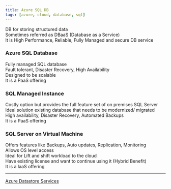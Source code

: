 ```yaml
---
title: Azure SQL DB
tags: [azure, cloud, database, sql]
---
```


DB for storing structured data  
Sometimes referred as DBaaS (Database as a Service)  
It is High Performance, Reliable, Fully Managed and secure DB service

### Azure SQL Database

Fully managed SQL database  
Fault tolerant, Disaster Recovery, High Availability  
Designed to be scalable  
It is a PaaS offering

### SQL Managed Instance

Costly option but provides the full feature set of on premises SQL Server  
Ideal solution existing database that needs to be modernized/ migrated  
High availability, Disaster Recovery, Automated Backups  
It is a PaaS offering

### SQL Server on Virtual Machine

Offers  features like Backups, Auto updates, Replication, Monitoring  
Allows OS level access  
Ideal for Lift and shift workload to the cloud  
Have existing license and want to continue using it (Hybrid Benefit)  
It is a IaaS offering

---

[Azure Datastore Services](../Azure%20Datastore%20Services.md)